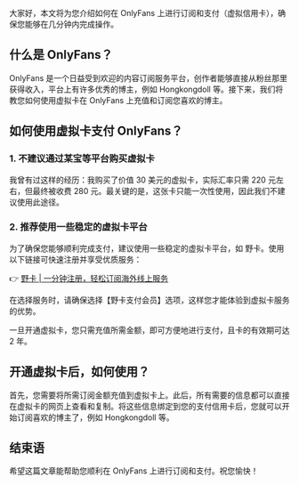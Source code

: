 大家好，本文将为您介绍如何在 OnlyFans 上进行订阅和支付（虚拟信用卡），确保您能够在几分钟内完成操作。

## 什么是 OnlyFans？

OnlyFans 是一个日益受到欢迎的内容订阅服务平台，创作者能够直接从粉丝那里获得收入，平台上有许多优秀的博主，例如 Hongkongdoll 等。接下来，我们将教您如何使用虚拟卡在 OnlyFans 上充值和订阅您喜欢的博主。

## 如何使用虚拟卡支付 OnlyFans？

### 1. 不建议通过某宝等平台购买虚拟卡

我曾有过这样的经历：我购买了价值 30 美元的虚拟卡，实际汇率只需 220 元左右，但最终被收费 280 元。最关键的是，这张卡只能一次性使用，因此我们不建议使用此途径。

### 2. 推荐使用一些稳定的虚拟卡平台

为了确保您能够顺利完成支付，建议使用一些稳定的虚拟卡平台，如 野卡。使用以下链接可快速注册并享受优质服务：

👉 [野卡 | 一分钟注册，轻松订阅海外线上服务](https://bit.ly/bewildcard)

在选择服务时，请确保选择【野卡支付会员】选项，这样您才能体验到虚拟卡服务的优势。

一旦开通虚拟卡，您只需充值所需金额，即可方便地进行支付，且卡的有效期可达 2 年。

## 开通虚拟卡后，如何使用？

首先，您需要将所需订阅金额充值到虚拟卡上。此后，所有需要的信息都可以直接在虚拟卡的网页上查看和复制。将这些信息绑定到您的支付信用卡后，您就可以开始订阅喜欢的博主了，例如 Hongkongdoll 等。

## 结束语

希望这篇文章能帮助您顺利在 OnlyFans 上进行订阅和支付。祝您愉快！